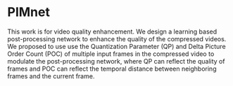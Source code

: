 # PIMnet
This work is for video quality enhancement.
We design a learning based post-processing network to enhance the quality of the compressed videos.
We proposed to use use the Quantization Parameter (QP) and Delta Picture Order Count (POC) of multiple input frames in the compressed video to modulate the post-processing network, where QP can reflect the quality of frames and POC can reflect the temporal distance between neighboring frames and the current frame.
